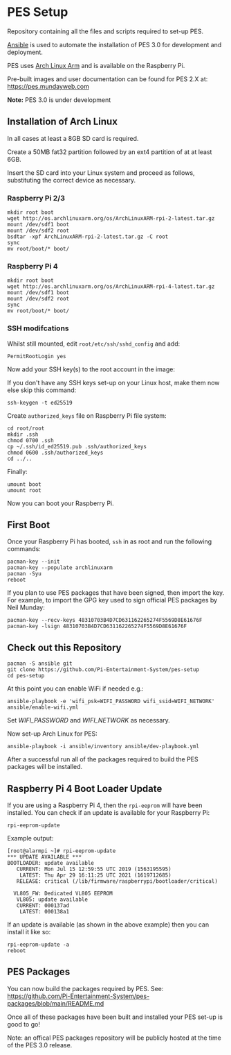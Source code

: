 # PES Setup

Repository containing all the files and scripts required to set-up PES.

[Ansible](https://www.ansible.com/) is used to automate the installation of PES 3.0 for development and deployment.

PES uses [Arch Linux Arm](https://archlinuxarm.org/) and is available on the Raspberry Pi.

Pre-built images and user documentation can be found for PES 2.X at: https://pes.mundayweb.com

**Note:** PES 3.0 is under development

## Installation of Arch Linux

In all cases at least a 8GB SD card is required.

Create a 50MB fat32 partition followed by an ext4 partition of at at least 6GB.

Insert the SD card into your Linux system and proceed as follows, substituting the correct device as necessary.

### Raspberry Pi 2/3

```
mkdir root boot
wget http://os.archlinuxarm.org/os/ArchLinuxARM-rpi-2-latest.tar.gz
mount /dev/sdf1 boot
mount /dev/sdf2 root
bsdtar -xpf ArchLinuxARM-rpi-2-latest.tar.gz -C root
sync
mv root/boot/* boot/
```

### Raspberry Pi 4

```
mkdir root boot
wget http://os.archlinuxarm.org/os/ArchLinuxARM-rpi-4-latest.tar.gz
mount /dev/sdf1 boot
mount /dev/sdf2 root
sync
mv root/boot/* boot/
```

### SSH modifcations

Whilst still mounted, edit `root/etc/ssh/sshd_config` and add:

```
PermitRootLogin yes
```

Now add your SSH key(s) to the root account in the image:

If you don't have any SSH keys set-up on your Linux host, make them now else skip this command:

```
ssh-keygen -t ed25519
```

Create `authorized_keys` file on Raspberry Pi file system:

```
cd root/root
mkdir .ssh
chmod 0700 .ssh
cp ~/.ssh/id_ed25519.pub .ssh/authorized_keys
chmod 0600 .ssh/authorized_keys
cd ../..
```

Finally:

```
umount boot
umount root
```

Now you can boot your Raspberry Pi.

## First Boot

Once your Raspberry Pi has booted, `ssh` in as root and run the following commands:

```
pacman-key --init
pacman-key --populate archlinuxarm
pacman -Syu
reboot
```

If you plan to use PES packages that have been signed, then import the key. For example, to import the GPG key used to sign official PES packages by Neil Munday:

```
pacman-key --recv-keys 48310703B4D7CD631162265274F5569D8E61676F
pacman-key -lsign 48310703B4D7CD631162265274F5569D8E61676F
```

## Check out this Repository

```
pacman -S ansible git
git clone https://github.com/Pi-Entertainment-System/pes-setup
cd pes-setup
```

At this point you can enable WiFi if needed e.g.:

```
ansible-playbook -e 'wifi_psk=WIFI_PASSWORD wifi_ssid=WIFI_NETWORK' ansible/enable-wifi.yml
```

Set *WIFI_PASSWORD* and *WIFI_NETWORK* as necessary.

Now set-up Arch Linux for PES:

```
ansible-playbook -i ansible/inventory ansible/dev-playbook.yml
```

After a successful run all of the packages required to build the PES packages will be installed.

## Raspberry Pi 4 Boot Loader Update

If you are using a Raspberry Pi 4, then the `rpi-eeprom` will have been installed. You can check if an update is available for your Raspberry Pi:

```
rpi-eeprom-update
```

Example output:

```
[root@alarmpi ~]# rpi-eeprom-update
*** UPDATE AVAILABLE ***
BOOTLOADER: update available
   CURRENT: Mon Jul 15 12:59:55 UTC 2019 (1563195595)
    LATEST: Thu Apr 29 16:11:25 UTC 2021 (1619712685)
   RELEASE: critical (/lib/firmware/raspberrypi/bootloader/critical)

  VL805_FW: Dedicated VL805 EEPROM
   VL805: update available
   CURRENT: 000137ad
    LATEST: 000138a1
```

If an update is available (as shown in the above example) then you can install it like so:

```
rpi-eeprom-update -a
reboot
```

## PES Packages

You can now build the packages required by PES. See: https://github.com/Pi-Entertainment-System/pes-packages/blob/main/README.md

Once all of these packages have been built and installed your PES set-up is good to go!

Note: an offical PES packages repository will be publicly hosted at the time of the PES 3.0 release.

